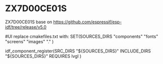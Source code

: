 # ZX7D00CE01S
ZX7D00CE01S base on https://github.com/espressif/esp-idf/tree/release/v5.0

#UI replace cmakefiles.txt with:
SET(SOURCES_DIRS "components" 
"fonts" 
"screens" 
"images" 
"." 
) 

idf_component_register(SRC_DIRS "${SOURCES_DIRS}" 
  INCLUDE_DIRS "${SOURCES_DIRS}" 
  REQUIRES lvgl 
)